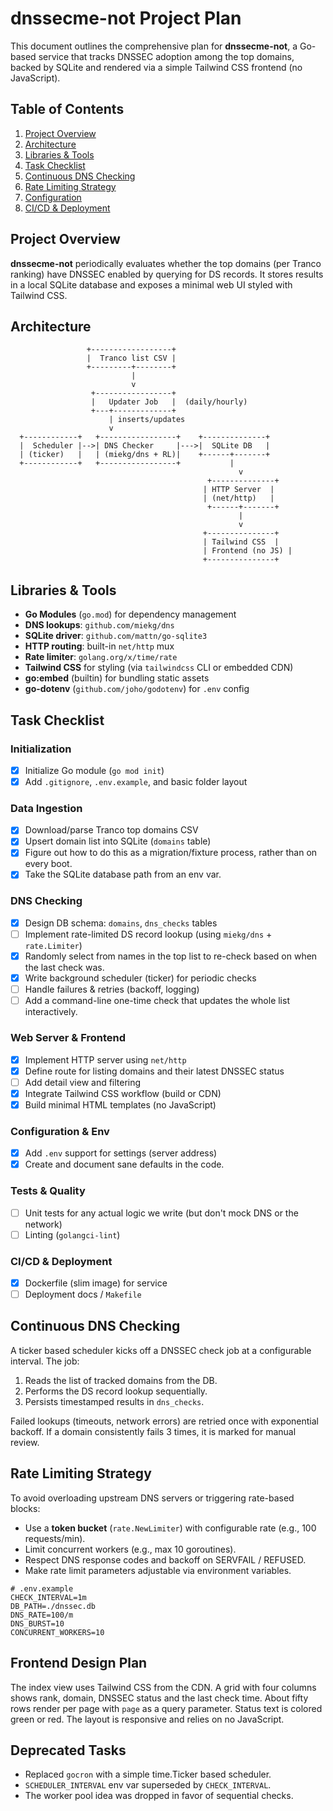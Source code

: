 # dnssecme-not Project Plan

This document outlines the comprehensive plan for **dnssecme-not**, a Go-based service that tracks DNSSEC adoption among the top domains, backed by SQLite and rendered via a simple Tailwind CSS frontend (no JavaScript).

## Table of Contents
1. [Project Overview](#project-overview)
2. [Architecture](#architecture)
3. [Libraries & Tools](#libraries--tools)
4. [Task Checklist](#task-checklist)
5. [Continuous DNS Checking](#continuous-dns-checking)
6. [Rate Limiting Strategy](#rate-limiting-strategy)
7. [Configuration](#configuration)
8. [CI/CD & Deployment](#ci-cd--deployment)

## Project Overview

**dnssecme-not** periodically evaluates whether the top domains (per Tranco ranking) have DNSSEC enabled by querying for DS records. It stores results in a local SQLite database and exposes a minimal web UI styled with Tailwind CSS.

## Architecture

```text
                 +------------------+
                 |  Tranco list CSV |
                 +---------+--------+
                           |
                           v
                  +-----------------+
                  |   Updater Job   |  (daily/hourly)
                  +---+-------------+
                      | inserts/updates
                      v
  +------------+   +-----------------+    +--------------+
  |  Scheduler |-->| DNS Checker     |--->|  SQLite DB   |
  | (ticker)   |   | (miekg/dns + RL)|    +------+-------+
  +------------+   +-----------------+           |
                                                   v
                                            +--------------+
                                           | HTTP Server  |
                                           | (net/http)   |
                                            +------+-------+
                                                   |
                                                   v
                                           +---------------+
                                           | Tailwind CSS  |
                                           | Frontend (no JS) |
                                           +---------------+
```

## Libraries & Tools

- **Go Modules** (`go.mod`) for dependency management
- **DNS lookups**: `github.com/miekg/dns`
- **SQLite driver**: `github.com/mattn/go-sqlite3`
 - **HTTP routing**: built-in `net/http` mux
 - **Rate limiter**: `golang.org/x/time/rate`
- **Tailwind CSS** for styling (via `tailwindcss` CLI or embedded CDN)
- **go:embed** (builtin) for bundling static assets
- **go-dotenv** (`github.com/joho/godotenv`) for `.env` config

## Task Checklist

### Initialization
- [x] Initialize Go module (`go mod init`)
- [x] Add `.gitignore`, `.env.example`, and basic folder layout

### Data Ingestion
- [x] Download/parse Tranco top domains CSV
- [x] Upsert domain list into SQLite (`domains` table)
- [x] Figure out how to do this as a migration/fixture process, rather than on every boot.
- [x] Take the SQLite database path from an env var.

### DNS Checking
- [x] Design DB schema: `domains`, `dns_checks` tables
 - [ ] Implement rate-limited DS record lookup (using `miekg/dns` + `rate.Limiter`)
 - [x] Randomly select from names in the top list to re-check based on when the last check was.
 - [x] Write background scheduler (ticker) for periodic checks
- [ ] Handle failures & retries (backoff, logging)
- [ ] Add a command-line one-time check that updates the whole list interactively.

### Web Server & Frontend
- [x] Implement HTTP server using `net/http`
 - [x] Define route for listing domains and their latest DNSSEC status
 - [ ] Add detail view and filtering
- [x] Integrate Tailwind CSS workflow (build or CDN)
- [x] Build minimal HTML templates (no JavaScript)

### Configuration & Env
- [x] Add `.env` support for settings (server address)
- [x] Create and document sane defaults in the code.

### Tests & Quality
- [ ] Unit tests for any actual logic we write (but don't mock DNS or the network)
- [ ] Linting (`golangci-lint`)

### CI/CD & Deployment
 - [x] Dockerfile (slim image) for service
 - [ ] Deployment docs / `Makefile`

## Continuous DNS Checking

A ticker based scheduler kicks off a DNSSEC check job at a configurable interval. The job:
1. Reads the list of tracked domains from the DB.
2. Performs the DS record lookup sequentially.
3. Persists timestamped results in `dns_checks`.

Failed lookups (timeouts, network errors) are retried once with exponential backoff. If a domain consistently fails 3 times, it is marked for manual review.

## Rate Limiting Strategy

To avoid overloading upstream DNS servers or triggering rate-based blocks:
- Use a **token bucket** (`rate.NewLimiter`) with configurable rate (e.g., 100 requests/min).
- Limit concurrent workers (e.g., max 10 goroutines).
- Respect DNS response codes and backoff on SERVFAIL / REFUSED.
- Make rate limit parameters adjustable via environment variables.

```env
# .env.example
CHECK_INTERVAL=1m
DB_PATH=./dnssec.db
DNS_RATE=100/m
DNS_BURST=10
CONCURRENT_WORKERS=10
```


## Frontend Design Plan

The index view uses Tailwind CSS from the CDN. A grid with four columns shows
rank, domain, DNSSEC status and the last check time. About fifty rows render per
page with `page` as a query parameter. Status text is colored green or red. The
layout is responsive and relies on no JavaScript.

## Deprecated Tasks

- Replaced `gocron` with a simple time.Ticker based scheduler.
- `SCHEDULER_INTERVAL` env var superseded by `CHECK_INTERVAL`.
- The worker pool idea was dropped in favor of sequential checks.
